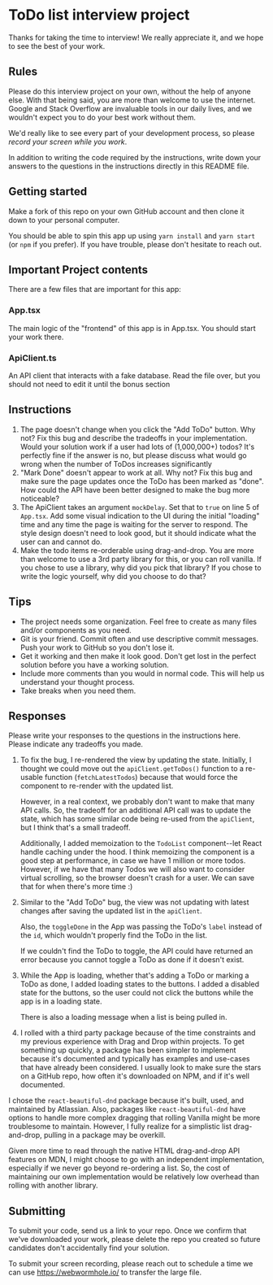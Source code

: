 # ToDo list interview project

Thanks for taking the time to interview! We really appreciate it, and we hope to see the best of your work.

## Rules

Please do this interview project on your own, without the help of anyone else.
With that being said, you are more than welcome to use the internet.
Google and Stack Overflow are invaluable tools in our daily lives, and we wouldn't expect you to do your best work without them.

We'd really like to see every part of your development process, so please _record your screen while you work_.

In addition to writing the code required by the instructions, write down your answers to the questions in the instructions directly in this README file.

## Getting started

Make a fork of this repo on your own GitHub account and then clone it down to your personal computer.

You should be able to spin this app up using `yarn install` and `yarn start` (or `npm` if you prefer).
If you have trouble, please don't hesitate to reach out.

## Important Project contents

There are a few files that are important for this app:

### App.tsx

The main logic of the "frontend" of this app is in App.tsx. You should start your work there.

### ApiClient.ts

An API client that interacts with a fake database. Read the file over, but you should not need to edit it until the bonus section

## Instructions

1. The page doesn't change when you click the "Add ToDo" button. Why not?
   Fix this bug and describe the tradeoffs in your implementation. Would your solution work if a user had lots of (1,000,000+) todos?
   It's perfectly fine if the answer is no, but please discuss what would go wrong when the number of ToDos increases significantly
2. "Mark Done" doesn't appear to work at all. Why not?
   Fix this bug and make sure the page updates once the ToDo has been marked as "done".
   How could the API have been better designed to make the bug more noticeable?
3. The ApiClient takes an argument `mockDelay`. Set that to `true` on line 5 of `App.tsx`.
   Add some visual indication to the UI during the initial "loading" time and any time the page is waiting for the server to respond.
   The style design doesn't need to look good, but it should indicate what the user can and cannot do.
4. Make the todo items re-orderable using drag-and-drop. You are more than welcome to use a 3rd party library for this, or you can roll vanilla.
   If you chose to use a library, why did you pick that library? If you chose to write the logic yourself, why did you choose to do that?

## Tips

- The project needs some organization. Feel free to create as many files and/or components as you need.
- Git is your friend. Commit often and use descriptive commit messages. Push your work to GitHub so you don't lose it.
- Get it working and then make it look good. Don't get lost in the perfect solution before you have a working solution.
- Include more comments than you would in normal code. This will help us understand your thought process.
- Take breaks when you need them.

## Responses

Please write your responses to the questions in the instructions here. Please indicate any tradeoffs you made.

1.  To fix the bug, I re-rendered the view by updating the state. Initially, I thought we could move out the `apiClient.getToDos()` function to a re-usable function (`fetchLatestTodos`) because that would force the component to re-render with the updated list.

    However, in a real context, we probably don't want to make that many API calls. So, the tradeoff for an additional API call was to update the state, which has some similar code being re-used from the `apiClient`, but I think that's a small tradeoff.

    Additionally, I added memoization to the `TodoList` component--let React handle caching under the hood. I think memoizing the component is a good step at performance, in case we have 1 million or more todos. However, if we have that many Todos we will also want to consider virtual scrolling, so the browser doesn't crash for a user. We can save that for when there's more time :)

2.  Similar to the "Add ToDo" bug, the view was not updating with latest changes after saving the updated list in the `apiClient`.

    Also, the `toggleDone` in the App was passing the ToDo's `label` instead of the `id`, which wouldn't properly find the ToDo in the list.

    If we couldn't find the ToDo to toggle, the API could have returned an error because you cannot toggle a ToDo as done if it doesn't exist.

3.  While the App is loading, whether that's adding a ToDo or marking a ToDo as done, I added loading states to the buttons. I added a disabled state for the buttons, so the user could not click the buttons while the app is in a loading state.

    There is also a loading message when a list is being pulled in.

4.  I rolled with a third party package because of the time constraints and my previous experience with Drag and Drop within projects. To get something up quickly, a package has been simpler to implement because it's documented and typically has examples and use-cases that have already been considered. I usually look to make sure the stars on a GitHub repo, how often it's downloaded on NPM, and if it's well documented.

I chose the `react-beautiful-dnd` package because it's built, used, and maintained by Atlassian. Also, packages like `react-beautiful-dnd` have options to handle more complex dragging that rolling Vanilla might be more troublesome to maintain. However, I fully realize for a simplistic list drag-and-drop, pulling in a package may be overkill.

Given more time to read through the native HTML drag-and-drop API features on MDN, I might choose to go with an independent implementation, especially if we never go beyond re-ordering a list. So, the cost of maintaining our own implementation would be relatively low overhead than rolling with another library.

## Submitting

To submit your code, send us a link to your repo.
Once we confirm that we've downloaded your work, please delete the repo you created so future candidates don't accidentally find your solution.

To submit your screen recording, please reach out to schedule a time we can use https://webwormhole.io/ to transfer the large file.
